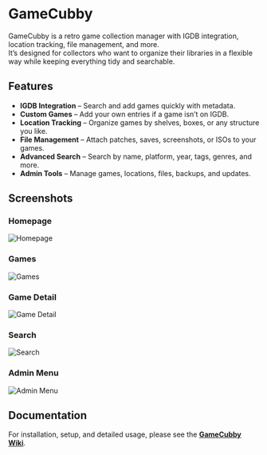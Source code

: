 # GameCubby

GameCubby is a retro game collection manager with IGDB integration, location tracking, file management, and more.  
It’s designed for collectors who want to organize their libraries in a flexible way while keeping everything tidy and searchable.  

## Features

- **IGDB Integration** – Search and add games quickly with metadata.  
- **Custom Games** – Add your own entries if a game isn’t on IGDB.  
- **Location Tracking** – Organize games by shelves, boxes, or any structure you like.  
- **File Management** – Attach patches, saves, screenshots, or ISOs to your games.  
- **Advanced Search** – Search by name, platform, year, tags, genres, and more.  
- **Admin Tools** – Manage games, locations, files, backups, and updates.  

## Screenshots

### Homepage
![Homepage](https://i.gyazo.com/662a28ec62696935c8e81e309122e9a6.png)

### Games
![Games](https://i.gyazo.com/4a8f9d5157765adc6e3f88410ec6ccaa.png)

### Game Detail
![Game Detail](https://i.gyazo.com/d9ffe3a796973d12ccbe0a37891a87ae.png)

### Search
![Search](https://i.gyazo.com/6c4fdf99cd57d85a5344b9e1e28b785b.png)

### Admin Menu
![Admin Menu](https://i.gyazo.com/b5be4daeb8965f574a659e146c975182.png)

## Documentation

For installation, setup, and detailed usage, please see the **[GameCubby Wiki](https://github.com/rootifera/GameCubby/wiki)**.  
